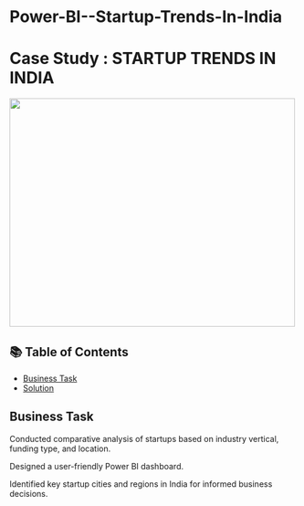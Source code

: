 # Power-BI--Startup-Trends-In-India

# Case Study : STARTUP TRENDS IN INDIA 
<img src="https://smallbiztrends.com/ezoimgfmt/media.smallbiztrends.com/2022/12/startup-statistics.png?ezimgfmt=ng%3Awebp%2Fngcb12%2Frs%3Adevice%2Frscb12-1" width="500" height="400" />

## 📚 Table of Contents
- [Business Task](#business-task)
- [Solution](https://www.novypro.com/project/power-bi-91)

## Business Task
Conducted comparative analysis of startups based on industry vertical, funding type, and location.

Designed a user-friendly Power BI dashboard.

Identified key startup cities and regions in India for informed business decisions.
